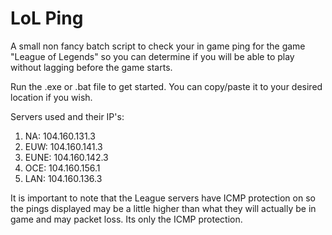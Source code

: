 # LoL Ping
A small non fancy batch script to check your in game ping for the game "League of Legends" so you can determine if you will be able to play without lagging before the game starts. 

Run the .exe or .bat file to get started. You can copy/paste it to your desired location if you wish. 

Servers used and their IP's:

1. NA: 104.160.131.3
2. EUW: 104.160.141.3
3. EUNE: 104.160.142.3
4. OCE: 104.160.156.1
5. LAN: 104.160.136.3

It is important to note that the League servers have ICMP protection on so the pings displayed may be a little higher than what they will actually be in game and may packet loss. Its only the ICMP protection.
